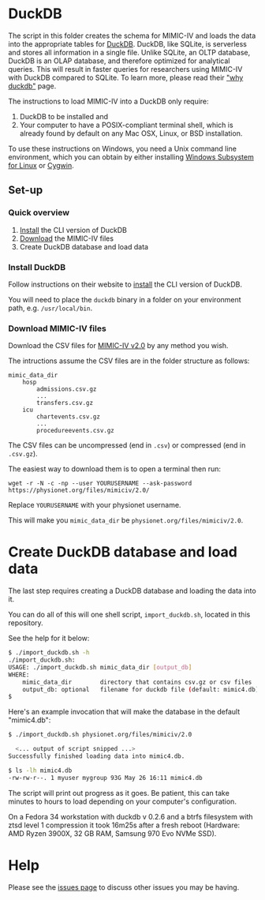 # DuckDB

The script in this folder creates the schema for MIMIC-IV and
loads the data into the appropriate tables for
[DuckDB](https://duckdb.org/).
DuckDB, like SQLite, is serverless and
stores all information in a single file.
Unlike SQLite, an OLTP database,
DuckDB is an OLAP database, and therefore optimized for analytical queries.
This will result in faster queries for researchers using MIMIC-IV
with DuckDB compared to SQLite.
To learn more, please read their ["why duckdb"](https://duckdb.org/docs/why_duckdb)
page.

The instructions to load MIMIC-IV into a DuckDB
only require:
1. DuckDB to be installed and
2. Your computer to have a POSIX-compliant terminal shell,
   which is already found by default on any Mac OSX, Linux, or BSD installation.

To use these instructions on Windows,
you need a Unix command line environment,
which you can obtain by either installing
[Windows Subsystem for Linux](https://docs.microsoft.com/en-us/windows/wsl/install-win10)
or [Cygwin](https://www.cygwin.com/).

## Set-up

### Quick overview

1. [Install](https://duckdb.org/docs/installation/) the CLI version of DuckDB
2. [Download](https://physionet.org/content/mimiciv/2.0) the MIMIC-IV files
3. Create DuckDB database and load data

### Install DuckDB

Follow instructions on their website to
[install](https://duckdb.org/docs/installation/)
the CLI version of DuckDB.

You will need to place the `duckdb` binary in a folder on your environment path,
e.g. `/usr/local/bin`.

### Download MIMIC-IV files

Download the CSV files for [MIMIC-IV v2.0](https://physionet.org/content/mimiciv/2.0/)
by any method you wish.

The intructions assume the CSV files are in the folder structure as follows:
    
```
mimic_data_dir
    hosp
        admissions.csv.gz
        ...
        transfers.csv.gz
    icu
        chartevents.csv.gz
        ...
        procedureevents.csv.gz
```

The CSV files can be uncompressed (end in `.csv`) or compressed (end in `.csv.gz`).

The easiest way to download them is to open a terminal then run:

```
wget -r -N -c -np --user YOURUSERNAME --ask-password https://physionet.org/files/mimiciv/2.0/
```

Replace `YOURUSERNAME` with your physionet username.

This will make you `mimic_data_dir` be `physionet.org/files/mimiciv/2.0`.

# Create DuckDB database and load data

The last step requires creating a DuckDB database and
loading the data into it.

You can do all of this will one shell script, `import_duckdb.sh`,
located in this repository.

See the help for it below:

```sh
$ ./import_duckdb.sh -h
./import_duckdb.sh:
USAGE: ./import_duckdb.sh mimic_data_dir [output_db]
WHERE:
    mimic_data_dir        directory that contains csv.gz or csv files
    output_db: optional   filename for duckdb file (default: mimic4.db)
$
```

Here's an example invocation that will make the database in the default "mimic4.db":

```sh
$ ./import_duckdb.sh physionet.org/files/mimiciv/2.0

  <... output of script snipped ...>
Successfully finished loading data into mimic4.db.

$ ls -lh mimic4.db
-rw-rw-r--. 1 myuser mygroup 93G May 26 16:11 mimic4.db
```

The script will print out progress as it goes.
Be patient, this can take minutes to hours to load
depending on your computer's configuration.

On a Fedora 34 workstation with duckdb v 0.2.6 
and a btrfs filesystem with ztsd level 1 compression
it took 16m25s after a fresh reboot
(Hardware: AMD Ryzen 3900X, 32 GB RAM, Samsung 970 Evo NVMe SSD).

# Help

Please see the [issues page](https://github.com/MIT-LCP/mimic-code/issues) to discuss other issues you may be having.
